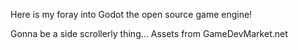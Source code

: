 Here is my foray into Godot the open source game engine!

Gonna be a side scrollerly thing... Assets from GameDevMarket.net